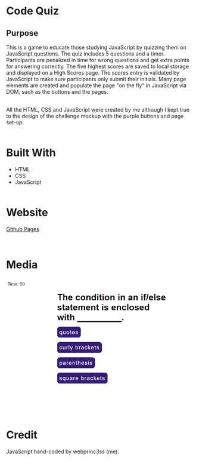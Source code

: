 # Code Quiz

## Purpose
This is a game to educate those studying JavaScript by quizzing them on JavaScript questions.  The quiz includes 5 questions and a timer.  Participants are penalized in time for wrong questions and get extra points for answering correctly. The five highest scores are saved to local storage and displayed on a High Scores page. The scores entry is validated by JavaScript to make sure participants only submit their initials. Many page elements are created and populate the page "on the fly" in JavaScript via DOM, such as the buttons and the pages. 
<br>
<br>

All the HTML, CSS and JavaScript were created by me although I kept true to the design of the challenge mockup with the purple buttons and page set-up.
<br>
<br>

# Built With
- HTML
- CSS
- JavaScript
<br><br>

# Website

[Github Pages](https://webprinc3ss.github.io/code-quiz/)

<br>

# Media

![Website](assets/images/codequiz_screenshot.png)

<br>

# Credit
JavaScript hand-coded by webprinc3ss (me).

